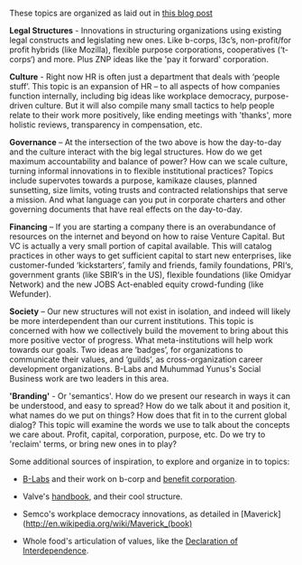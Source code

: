 These topics are organized as laid out in [this blog post](http://blog.zeronetpositive.org/2013/topics-of-exploration/)

**Legal Structures** - Innovations in structuring organizations using existing legal constructs and legislating new ones. 
Like b-corps, l3c’s, non-profit/for profit hybrids (like Mozilla), flexible purpose corporations, cooperatives (‘t-corps‘)
and more. Plus ZNP ideas like the 'pay it forward' corporation. 

**Culture** - Right now HR is often just a department that deals with ‘people stuff’. This topic is an expansion of HR – 
to all aspects of how companies function internally, including big ideas like workplace democracy, 
purpose-driven culture. But it will also compile many small tactics to help people relate to their work more
positively, like ending meetings with 'thanks', more holistic reviews, transparency in compensation, etc.

**Governance** – At the intersection of the two above is how the day-to-day and the culture interact with 
the big legal structures. How do we get maximum accountability and balance of power? How can we scale culture, 
turning informal innovations in to flexible institutional practices? Topics include supervotes towards a purpose, 
kamikaze clauses, planned sunsetting, size limits, voting trusts and contracted relationships that serve a mission. And
what language can you put in corporate charters and other governing documents that have real effects on the day-to-day.

**Financing** – If you are starting a company there is an overabundance of resources on the internet and beyond 
on how to raise Venture Capital. But VC is actually a very small portion of capital available. This will catalog 
practices in other ways to get sufficient capital to start new enterprises, like customer-funded ‘kickstarters’, 
family and friends, family foundations, PRI‘s, government grants (like SBIR‘s in the US), flexible foundations 
(like Omidyar Network) and the new JOBS Act-enabled equity crowd-funding (like Wefunder).

**Society** – Our new structures will not exist in isolation, and indeed will likely be more interdependent than 
our current institutions. This topic is concerned with how we collectively build the movement to bring about this more 
positive vector of progress. What meta-institutions will help work towards our goals. Two ideas are ‘badges’, 
for organizations to communicate their values, and ‘guilds’, as cross-organization career development organizations.
B-Labs and Muhummad Yunus's Social Business work are two leaders in this area.

**'Branding'** - Or 'semantics'. How do we present our research in ways it can be understood, and easy to spread? 
How do we talk about it and position it, what names do we put on things? How does that fit in to the current global
dialog? This topic will examine the words we use to talk about the concepts we care about. Profit, capital, corporation,
purpose, etc. Do we try to 'reclaim' terms, or bring new ones in to play?

Some additional sources of inspiration, to explore and organize in to topics:

* [B-Labs](http://benefitcorp.net/about-b-lab) and their work on b-corp and [benefit corporation](http://benefitcorp.net/).

* Valve's [handbook](http://newcdn.flamehaus.com/Valve_Handbook_LowRes.pdf), and their cool structure.

* Semco's workplace democracy innovations, as detailed in [Maverick](http://en.wikipedia.org/wiki/Maverick_(book)

* Whole food's articulation of values, like the [Declaration of Interdependence](http://www.wholefoodsmarket.com/mission-values/core-values/declaration-interdependence).


